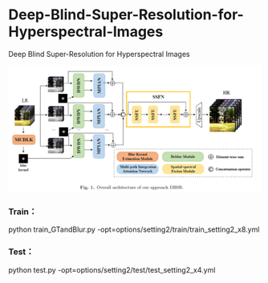 # Deep-Blind-Super-Resolution-for-Hyperspectral-Images
Deep Blind Super-Resolution for Hyperspectral Images

![Alt Text](DBSR/figs/Quicker_20240715_164741.png)

### Train：

python train_GTandBlur.py -opt=options/setting2/train/train_setting2_x8.yml

### Test：
python test.py -opt=options/setting2/test/test_setting2_x4.yml
